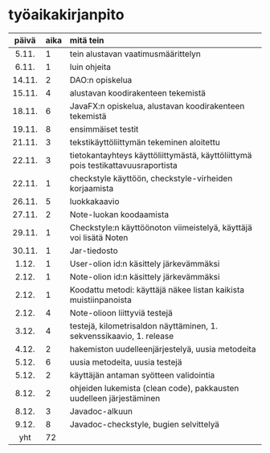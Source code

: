 # työaikakirjanpito

| päivä | aika | mitä tein  |
| :----:|:-----| :-----|
| 5.11. |  1   | tein alustavan vaatimusmäärittelyn |
| 6.11. |  1   | luin ohjeita|
| 14.11.|  2   | DAO:n opiskelua|
| 15.11.|  4   | alustavan koodirakenteen tekemistä|
| 18.11.|  6   | JavaFX:n opiskelua, alustavan koodirakenteen tekemistä|
| 19.11.|  8   | ensimmäiset testit
| 21.11.|  3   | tekstikäyttöliittymän tekeminen aloitettu |
| 22.11.|  3   | tietokantayhteys käyttöliittymästä, käyttöliittymä pois testikattavuusraportista |
| 22.11.|  1   | checkstyle käyttöön, checkstyle-virheiden korjaamista |
| 26.11.|  5   | luokkakaavio |
| 27.11.|  2   | Note-luokan koodaamista |
| 29.11.|  1   | Checkstyle:n käyttöönoton viimeistelyä, käyttäjä voi lisätä Noten |
| 30.11.|  1   | Jar-tiedosto|
| 1.12. |  1   | User-olion id:n käsittely järkevämmäksi|
| 2.12. |  1   | Note-olion id:n käsittely järkevämmäksi|
| 2.12. |  1   | Koodattu metodi: käyttäjä näkee listan kaikista muistiinpanoista|
| 2.12. |  4   | Note-olioon liittyviä testejä|
| 3.12. |  4   | testejä, kilometrisaldon näyttäminen, 1. sekvenssikaavio, 1. release|
| 4.12. |  2   | hakemiston uudelleenjärjestelyä, uusia metodeita|
| 5.12. |  6   | uusia metodeita, uusia testejä|
| 5.12. |  2   | käyttäjän antaman syötteen validointia|
| 8.12. |  2   | ohjeiden lukemista (clean code), pakkausten uudelleen järjestäminen| 
| 8.12. |  3   | Javadoc-alkuun|
| 9.12. |  8   | Javadoc-checkstyle, bugien selvittelyä|
| yht   |  72  | |

  
